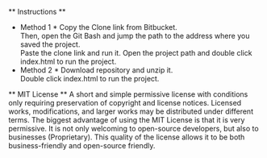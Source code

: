 **  Instructions **
* Method 1 * 
Copy the Clone link from Bitbucket.  
Then, open the Git Bash and jump the path to the address where you saved the project.  
Paste the clone link and run it.  Open the project path and double click index.html to run the project.
* Method 2 *
Download repository and unzip it.  
Double click index.html to run the project.

** MIT License **
A short and simple permissive license with conditions only requiring preservation of copyright and license notices.
Licensed works, modifications, and larger works may be distributed under different terms. 
The biggest advantage of using the MIT License is that it is very permissive. 
It is not only welcoming to open-source developers, but also to businesses (Proprietary). 
This quality of the license allows it to be both business-friendly and open-source friendly.

